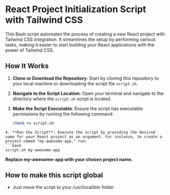 # React Project Initialization Script with Tailwind CSS

This Bash script automates the process of creating a new React project with Tailwind CSS integration. It streamlines the setup by performing various tasks, making it easier to start building your React applications with the power of Tailwind CSS.

## How It Works

1. **Clone or Download the Repository**: Start by cloning this repository to your local machine or downloading the script file `script.sh`.

2. **Navigate to the Script Location**: Open your terminal and navigate to the directory where the `script.sh` script is located.

3. **Make the Script Executable**: Ensure the script has executable permissions by running the following command:

   ```bash
   chmod +x script.sh
  ```
4. **Run the Script**: Execute the script by providing the desired name for your React project as an argument. For instance, to create a project named "my-awesome-app," run:
```bash
  script.sh my-awesome-app
```
**Replace my-awesome-app with your chosen project name.**

## How to make this script global
- Just move the script to your /usr/local/bin folder
